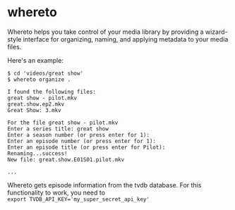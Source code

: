 # whereto

Whereto helps you take control of your media library by providing a wizard-style interface for organizing, naming, and applying metadata to your media files.  

Here's an example:  

```
$ cd 'videos/great show'
$ whereto organize .

I found the following files:
great show - pilot.mkv
great.show.ep2.mkv
Great Show: 3.mkv

For the file great show - pilot.mkv
Enter a series title: great show 
Enter a season number (or press enter for 1): 
Enter an episode number (or press enter for 1):
Enter an episode title (or press enter for Pilot): 
Renaming...success!
New file: great.show.E01S01.pilot.mkv

... 
```

Whereto gets episode information from the tvdb database. For this functionality to work, you need to  
`export TVDB_API_KEY='my_super_secret_api_key'`